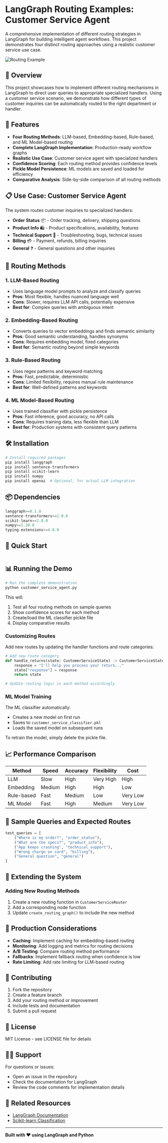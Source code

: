 # LangGraph Routing Examples: Customer Service Agent

A comprehensive implementation of different routing strategies in LangGraph for building intelligent agent workflows. This project demonstrates four distinct routing approaches using a realistic customer service use case.

![Routing Example](./routing.png)


## 🎯 Overview

This project showcases how to implement different routing mechanisms in LangGraph to direct user queries to appropriate specialized handlers. Using a customer service scenario, we demonstrate how different types of customer inquiries can be automatically routed to the right department or handler.

## 🚀 Features

- **Four Routing Methods**: LLM-based, Embedding-based, Rule-based, and ML Model-based routing
- **Complete LangGraph Implementation**: Production-ready workflow graphs
- **Realistic Use Case**: Customer service agent with specialized handlers
- **Confidence Scoring**: Each routing method provides confidence levels
- **Pickle Model Persistence**: ML models are saved and loaded for efficiency
- **Comparative Analysis**: Side-by-side comparison of all routing methods

## 📋 Use Case: Customer Service Agent

The system routes customer inquiries to specialized handlers:

- **Order Status** 📦 - Order tracking, delivery, shipping questions
- **Product Info** 🛍️ - Product specifications, availability, features
- **Technical Support** 🔧 - Troubleshooting, bugs, technical issues
- **Billing** 💳 - Payment, refunds, billing inquiries
- **General** ❓ - General questions and other inquiries

## 🔀 Routing Methods

### 1. LLM-Based Routing
- Uses language model prompts to analyze and classify queries
- **Pros**: Most flexible, handles nuanced language well
- **Cons**: Slower, requires LLM API calls, potentially expensive
- **Best for**: Complex queries with ambiguous intent

### 2. Embedding-Based Routing
- Converts queries to vector embeddings and finds semantic similarity
- **Pros**: Good semantic understanding, handles synonyms
- **Cons**: Requires embedding model, fixed categories
- **Best for**: Semantic routing beyond simple keywords

### 3. Rule-Based Routing
- Uses regex patterns and keyword matching
- **Pros**: Fast, predictable, deterministic
- **Cons**: Limited flexibility, requires manual rule maintenance
- **Best for**: Well-defined patterns and keywords

### 4. ML Model-Based Routing
- Uses trained classifier with pickle persistence
- **Pros**: Fast inference, good accuracy, no API calls
- **Cons**: Requires training data, less flexible than LLM
- **Best for**: Production systems with consistent query patterns

## 🛠️ Installation

```bash
# Install required packages
pip install langgraph
pip install sentence-transformers
pip install scikit-learn
pip install numpy
pip install openai  # Optional, for actual LLM integration
```

## 📦 Dependencies

```python
langgraph>=0.1.0
sentence-transformers>=2.0.0
scikit-learn>=1.0.0
numpy>=1.20.0
typing-extensions>=4.0.0
```

## 🚦 Quick Start

```python customer_service_agent.py
```

## 📊 Running the Demo

```python
# Run the complete demonstration
python customer_service_agent.py
```

This will:
1. Test all four routing methods on sample queries
2. Show confidence scores for each method
3. Create/load the ML classifier pickle file
4. Display comparative results



### Customizing Routes
Add new routes by updating the handler functions and route categories:

```python
# Add new route category
def handle_returns(state: CustomerServiceState) -> CustomerServiceState:
    response = "I'll help you process your return..."
    state["response"] = response
    return state

# Update routing logic in each method accordingly
```

### ML Model Training
The ML classifier automatically:
- Creates a new model on first run
- Saves to `customer_service_classifier.pkl`
- Loads the saved model on subsequent runs

To retrain the model, simply delete the pickle file.

## 📈 Performance Comparison

| Method | Speed | Accuracy | Flexibility | Cost |
|--------|-------|----------|-------------|------|
| LLM | Slow | High | Very High | High |
| Embedding | Medium | High | High | Low |
| Rule-based | Fast | Medium | Low | Very Low |
| ML Model | Fast | High | Medium | Very Low |

## 🎯 Sample Queries and Expected Routes

```python
test_queries = [
    ("Where is my order?", "order_status"),
    ("What are the specs?", "product_info"),
    ("App keeps crashing", "technical_support"),
    ("Wrong charge on card", "billing"),
    ("General question", "general")
]
```

## 🔄 Extending the System

### Adding New Routing Methods
1. Create a new routing function in `CustomerServiceRouter`
2. Add a corresponding node function
3. Update `create_routing_graph()` to include the new method


## 🚀 Production Considerations

- **Caching**: Implement caching for embedding-based routing
- **Monitoring**: Add logging and metrics for routing decisions
- **A/B Testing**: Compare routing method performance
- **Fallbacks**: Implement fallback routing when confidence is low
- **Rate Limiting**: Add rate limiting for LLM-based routing

## 🤝 Contributing

1. Fork the repository
2. Create a feature branch
3. Add your routing method or improvement
4. Include tests and documentation
5. Submit a pull request

## 📝 License

MIT License - see LICENSE file for details

## 🙋‍♂️ Support

For questions or issues:
- Open an issue in the repository
- Check the documentation for LangGraph
- Review the code comments for implementation details

## 🔗 Related Resources

- [LangGraph Documentation](https://python.langchain.com/docs/langgraph)
- [Scikit-learn Classification](https://scikit-learn.org/stable/modules/classification.html)

---

**Built with ❤️ using LangGraph and Python**